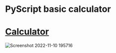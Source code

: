 # PyScript basic calculator

# <a href="https://mitkovtori.github.io/PyScript-Calculator/">Calculator</a>
![Screenshot 2022-11-10 195716](https://user-images.githubusercontent.com/112943652/201171251-035596d7-c9b9-4681-bd10-f629a4f28c71.png)
